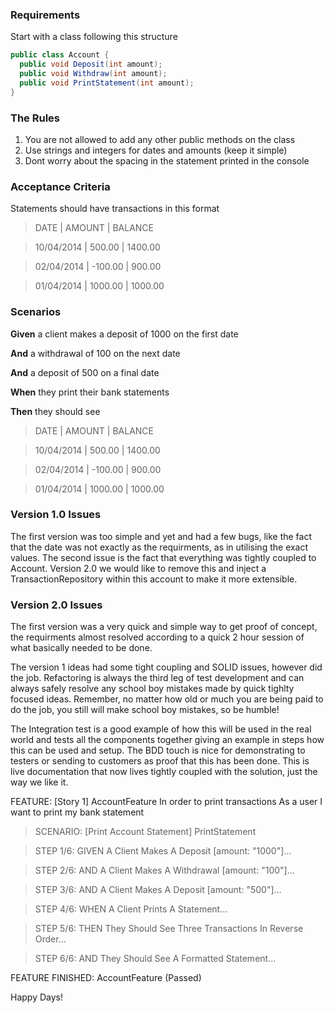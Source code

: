 ﻿
### Requirements

Start with a class following this structure

```csharp
public class Account {
  public void Deposit(int amount);
  public void Withdraw(int amount);
  public void PrintStatement(int amount);
}
```

### The Rules

1. You are not allowed to add any other public methods on the class
2. Use strings and integers for dates and amounts (keep it simple)
3. Dont worry about the spacing in the statement printed in the console

### Acceptance Criteria

Statements should have transactions in this format

>	DATE		| AMOUNT  | BALANCE

>	10/04/2014	| 500.00  | 1400.00

>	02/04/2014	| -100.00 | 900.00

>	01/04/2014	| 1000.00 | 1000.00

### Scenarios
**Given** a client makes a deposit of 1000 on the first date 

**And** a withdrawal of 100 on the next date

**And** a deposit of 500 on a final date  

**When** they print their bank statements

**Then** they should see  

>	DATE		| AMOUNT  | BALANCE

>	10/04/2014	| 500.00  | 1400.00

>	02/04/2014	| -100.00 | 900.00

>	01/04/2014	| 1000.00 | 1000.00

### Version 1.0 Issues

The first version was too simple and yet and had a few bugs, like the fact that the date was not exactly as the requirments, as in utilising the exact values. 
The second issue is the fact that everything was tightly coupled to Account. 
Version 2.0 we would like to remove this and inject a TransactionRepository within this account to make it more extensible.

### Version 2.0 Issues
The first version was a very quick and simple way to get proof of concept, the requirments almost resolved according to a quick 2 hour session of what basically needed to be done.

The version 1 ideas had some tight coupling and SOLID issues, however did the job. Refactoring is always the third leg of test development and can always safely resolve any school boy mistakes made by quick tighlty focused ideas. Remember, no matter how old or much you are being paid to do the job, you still will make school boy mistakes, so be humble!

The Integration test is a good example of how this will be used in the real world and tests all the components together giving an example in steps how this can be used and setup. The BDD touch is nice for demonstrating to testers or sending to customers as proof that this has been done. This is live documentation that now lives tightly coupled with the solution, just the way we like it. 

FEATURE: [Story 1] AccountFeature
In order to print transactions
As a user
I want to print my bank statement
                                 
> SCENARIO: [Print Account Statement] PrintStatement

> STEP 1/6: GIVEN A Client Makes A Deposit [amount: "1000"]...

> STEP 2/6: AND A Client Makes A Withdrawal [amount: "100"]...

> STEP 3/6: AND A Client Makes A Deposit [amount: "500"]...

> STEP 4/6: WHEN A Client Prints A Statement...

> STEP 5/6: THEN They Should See Three Transactions In Reverse Order...

> STEP 6/6: AND They Should See A Formatted Statement...

FEATURE FINISHED: AccountFeature (Passed) 

Happy Days!

